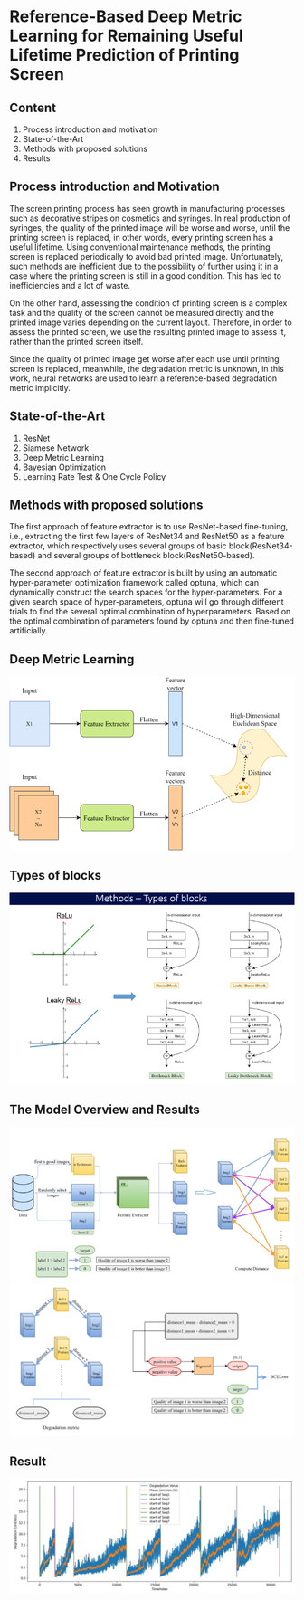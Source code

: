 
# Reference-Based Deep Metric Learning for Remaining Useful Lifetime Prediction of Printing Screen

## Content

1. Process introduction and motivation
2. State-of-the-Art
3. Methods with proposed solutions
4. Results

## Process introduction and Motivation

The screen printing process has seen growth in manufacturing processes such as decorative stripes on cosmetics and syringes. In real production of syringes, the quality of the printed image will be worse and worse, until the printing screen is replaced, in other words, every printing screen has a useful lifetime.
Using conventional maintenance methods, the printing screen is replaced periodically to avoid bad printed image. Unfortunately, such methods are inefficient due to the possibility of further using it in a case where the printing screen is still in a good condition. This has led to inefficiencies and a lot of waste.

On the other hand, assessing the condition of printing screen is a complex task and the quality of the screen cannot be measured directly and the printed image varies
depending on the current layout. Therefore, in order to assess the printed screen, we use the resulting printed image to assess it, rather than the printed screen itself.

Since the quality of printed image get worse after each use until printing screen is replaced,
meanwhile, the degradation metric is unknown, in this work, neural networks are used
to learn a reference-based degradation metric implicitly.

## State-of-the-Art

1. ResNet
2. Siamese Network
3. Deep Metric Learning
4. Bayesian Optimization
5. Learning Rate Test & One Cycle Policy

## Methods with proposed solutions

The first approach of feature extractor is to use ResNet-based fine-tuning, i.e., extracting the first few layers of ResNet34 and ResNet50 as a feature extractor, which respectively uses several groups of basic block(ResNet34-based) and several groups of bottleneck block(ResNet50-based).

The second approach of feature extractor is built by using an automatic hyper-parameter optimization framework called optuna, which can dynamically construct the search spaces for the hyper-parameters. For a given search space of hyper-parameters, optuna will go through different trials to find the several optimal combination of hyperparameters. Based on the optimal combination of parameters found by optuna and then fine-tuned artificially.

## Deep Metric Learning
![deep_metric_learning](https://github.com/ChenErdi/MasterArbeit/blob/main/IMG/deep_metric_learning.png)

## Types of blocks
![Types_of_blocks](https://github.com/ChenErdi/MasterArbeit/blob/main/IMG/Types%20of%20blocks.PNG)

## The Model Overview and Results
![Architecture_Overview](https://github.com/ChenErdi/MasterArbeit/blob/main/IMG/Architecture_Overview.JPG)
![Architecture_Overview02](https://github.com/ChenErdi/MasterArbeit/blob/main/IMG/Architecture_Overview02.png)

## Result
![dm_optuna_v3_1stripe](https://github.com/ChenErdi/MasterArbeit/blob/main/IMG/result_1.jpg)
